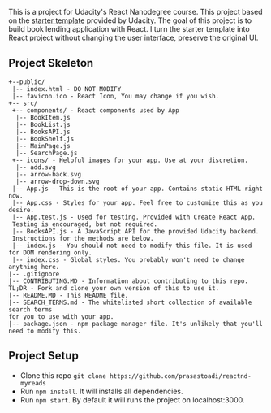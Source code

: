 This is a project for Udacity's React Nanodegree course. This project based on the [starter template](https://github.com/udacity/reactnd-project-myreads-starter) provided by Udacity. The goal of this project is to build book lending application with React. I turn the starter template into React project without changing the user interface, preserve the original UI.

## Project Skeleton
```
+--public/    
 |-- index.html - DO NOT MODIFY
 |-- favicon.ico - React Icon, You may change if you wish.
+-- src/
 +-- components/ - React components used by App
  |-- BookItem.js
  |-- BookList.js
  |-- BooksAPI.js
  |-- BookShelf.js
  |-- MainPage.js
  |-- SearchPage.js
 +-- icons/ - Helpful images for your app. Use at your discretion.
  |-- add.svg
  |-- arrow-back.svg
  |-- arrow-drop-down.svg
 |-- App.js - This is the root of your app. Contains static HTML right now.
 |-- App.css - Styles for your app. Feel free to customize this as you desire.
 |-- App.test.js - Used for testing. Provided with Create React App. 
 Testing is encouraged, but not required.
 |-- BooksAPI.js - A JavaScript API for the provided Udacity backend. 
 Instructions for the methods are below.
 |-- index.js - You should not need to modify this file. It is used for DOM rendering only.
 |-- index.css - Global styles. You probably won't need to change anything here.
|-- .gitignore 
|-- CONTRIBUTING.MD - Information about contributing to this repo. 
TL;DR - Fork and clone your own version of this to use it.
|-- README.MD - This README file.
|-- SEARCH_TERMS.md - The whitelisted short collection of available search terms 
for you to use with your app.
|-- package.json - npm package manager file. It's unlikely that you'll need to modify this.
```

## Project Setup
* Clone this repo `git clone https://github.com/prasastoadi/reactnd-myreads`
* Run `npm install`. It will installs all dependencies.
* Run `npm start`. By default it will runs the project on localhost:3000.
